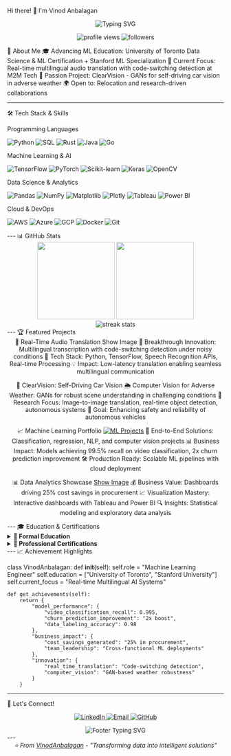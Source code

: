 Hi there! 👋 I'm Vinod Anbalagan

<div align="center">
  <img src="https://readme-typing-svg.herokuapp.com?font=Fira+Code&size=30&duration=3000&pause=1000&color=36BCF7&center=true&vCenter=true&width=600&lines=Machine+Learning+Engineer;AI+%26+Data+Science+Enthusiast;Python+%7C+TensorFlow+%7C+PyTorch;Building+the+Future+with+AI" alt="Typing SVG" />
</div>
<p align="center">
  <img src="https://komarev.com/ghpvc/?username=VinodAnbalagan&label=Profile%20views&color=0e75b6&style=flat" alt="profile views" />
  <img src="https://img.shields.io/github/followers/VinodAnbalagan?label=Followers&style=social" alt="followers" />
</p>

🚀 About Me
🎓 Advancing ML Education: University of Toronto Data Science & ML Certification + Stanford ML Specialization
🔬 Current Focus: Real-time multilingual audio translation with code-switching detection at M2M Tech
🤖 Passion Project: ClearVision - GANs for self-driving car vision in adverse weather
🌍 Open to: Relocation and research-driven collaborations

---
🛠️ Tech Stack & Skills

Programming Languages
<p align="left">
  <img src="https://img.shields.io/badge/Python-3776AB?style=for-the-badge&logo=python&logoColor=white" alt="Python" />
  <img src="https://img.shields.io/badge/SQL-4479A1?style=for-the-badge&logo=mysql&logoColor=white" alt="SQL" />
  <img src="https://img.shields.io/badge/Rust-000000?style=for-the-badge&logo=rust&logoColor=white" alt="Rust" />
  <img src="https://img.shields.io/badge/Java-ED8B00?style=for-the-badge&logo=java&logoColor=white" alt="Java" />
  <img src="https://img.shields.io/badge/Go-00ADD8?style=for-the-badge&logo=go&logoColor=white" alt="Go" />
</p>

Machine Learning & AI
<p align="left">
  <img src="https://img.shields.io/badge/TensorFlow-FF6F00?style=for-the-badge&logo=tensorflow&logoColor=white" alt="TensorFlow" />
  <img src="https://img.shields.io/badge/PyTorch-EE4C2C?style=for-the-badge&logo=pytorch&logoColor=white" alt="PyTorch" />
  <img src="https://img.shields.io/badge/scikit--learn-F7931E?style=for-the-badge&logo=scikit-learn&logoColor=white" alt="Scikit-learn" />
  <img src="https://img.shields.io/badge/Keras-D00000?style=for-the-badge&logo=keras&logoColor=white" alt="Keras" />
  <img src="https://img.shields.io/badge/OpenCV-27338e?style=for-the-badge&logo=OpenCV&logoColor=white" alt="OpenCV" />
</p>

Data Science & Analytics
<p align="left">
  <img src="https://img.shields.io/badge/pandas-150458?style=for-the-badge&logo=pandas&logoColor=white" alt="Pandas" />
  <img src="https://img.shields.io/badge/numpy-013243?style=for-the-badge&logo=numpy&logoColor=white" alt="NumPy" />
  <img src="https://img.shields.io/badge/Matplotlib-11557c?style=for-the-badge&logo=matplotlib&logoColor=white" alt="Matplotlib" />
  <img src="https://img.shields.io/badge/Plotly-239120?style=for-the-badge&logo=plotly&logoColor=white" alt="Plotly" />
  <img src="https://img.shields.io/badge/Tableau-E97627?style=for-the-badge&logo=tableau&logoColor=white" alt="Tableau" />
  <img src="https://img.shields.io/badge/Power%20BI-F2C811?style=for-the-badge&logo=powerbi&logoColor=black" alt="Power BI" />
</p>

Cloud & DevOps
<p align="left">
  <img src="https://img.shields.io/badge/AWS-FF9900?style=for-the-badge&logo=amazonaws&logoColor=white" alt="AWS" />
  <img src="https://img.shields.io/badge/Azure-0078D4?style=for-the-badge&logo=microsoftazure&logoColor=white" alt="Azure" />
  <img src="https://img.shields.io/badge/GCP-4285F4?style=for-the-badge&logo=googlecloud&logoColor=white" alt="GCP" />
  <img src="https://img.shields.io/badge/Docker-2CA5E0?style=for-the-badge&logo=docker&logoColor=white" alt="Docker" />
  <img src="https://img.shields.io/badge/Git-F05032?style=for-the-badge&logo=git&logoColor=white" alt="Git" />
</p>
---
📊 GitHub Stats
<div align="center">
  <img height="180em" src="https://github-readme-stats.vercel.app/api?username=VinodAnbalagan&show_icons=true&theme=tokyonight&include_all_commits=true&count_private=true"/>
  <img height="180em" src="https://github-readme-stats.vercel.app/api/top-langs/?username=VinodAnbalagan&layout=compact&langs_count=8&theme=tokyonight"/>
</div>
<div align="center">
  <img src="https://github-readme-streak-stats.herokuapp.com/?user=VinodAnbalagan&theme=tokyonight" alt="streak stats"/>
</div>
---
🏆 Featured Projects
<div align="center">
🎯 Real-Time Audio Translation
Show Image
🚀 Breakthrough Innovation: Multilingual transcription with code-switching detection under noisy conditions
🔧 Tech Stack: Python, TensorFlow, Speech Recognition APIs, Real-time Processing
💡 Impact: Low-latency translation enabling seamless multilingual communication

🤖 ClearVision: Self-Driving Car Vision
🌦️ Computer Vision for Adverse Weather: GANs for robust scene understanding in challenging conditions
🔬 Research Focus: Image-to-image translation, real-time object detection, autonomous systems
🎯 Goal: Enhancing safety and reliability of autonomous vehicles

📈 Machine Learning Portfolio
[![ML Projects](https://github-readme-stats.vercel.app/api/pin/?username=VinodAnbalagan&repo=ML_Projects&theme=tokyonight)](https://github.com/VinodAnbalagan/ML_Projects)
🎯 End-to-End Solutions: Classification, regression, NLP, and computer vision projects
📊 Business Impact: Models achieving 99.5% recall on video classification, 2x churn prediction improvement
🛠️ Production Ready: Scalable ML pipelines with cloud deployment

📊 Data Analytics Showcase
[Show Image](https://github-readme-stats.vercel.app/api/pin/?username=VinodAnbalagan&repo=Data_Analytics&theme=tokyonight)
💰 Business Value: Dashboards driving 25% cost savings in procurement
📈 Visualization Mastery: Interactive dashboards with Tableau and Power BI
🔍 Insights: Statistical modeling and exploratory data analysis
</div>
---
🎓 Education & Certifications
<details>
<summary><b>🏫 Formal Education</b></summary>

🇨🇦 University of Toronto - Data Science & Machine Learning Certification
🏛️ Stanford University - Machine Learning Specialization
🏛️ University of Pennsylvania - AI, ML Essentials & Statistics
🏛️ Ludwig Maximilian University Munich - Competitive Strategy & Organization Design

</details>
<details>
<summary><b>🏅 Professional Certifications</b></summary>

🔬 IBM - AI Developer Certification
🤖 NVIDIA - AI Operations & Infrastructure Fundamentals
📊 Wolfram Research - ML Statistical Foundations Professional Certificate
📈 Google - Advanced Data Analytics Professional Certificate
☁️ AWS - Cloud Technical Essentials
🐍 OpenEDG Python Institute - Programming with Python Professional
🐧 Canonical - Linux Professional Certification
</details>
---
📈 Achievement Highlights

class VinodAnbalagan:
    def __init__(self):
        self.role = "Machine Learning Engineer"
        self.education = ["University of Toronto", "Stanford University"]
        self.current_focus = "Real-time Multilingual AI Systems"
        
    def get_achievements(self):
        return {
            "model_performance": {
                "video_classification_recall": 0.995,
                "churn_prediction_improvement": "2x boost",
                "data_labeling_accuracy": 0.98
            },
            "business_impact": {
                "cost_savings_generated": "25% in procurement",
                "team_leadership": "Cross-functional ML deployments"
            },
            "innovation": {
                "real_time_translation": "Code-switching detection",
                "computer_vision": "GAN-based weather robustness"
            }
        }
---
🤝 Let's Connect!
<p align="center">
  <a href="https://www.linkedin.com/in/vinod-anbalagan/">
    <img src="https://img.shields.io/badge/LinkedIn-0077B5?style=for-the-badge&logo=linkedin&logoColor=white" alt="LinkedIn"/>
  </a>
  <a href="mailto:your.email@example.com">
    <img src="https://img.shields.io/badge/Email-D14836?style=for-the-badge&logo=gmail&logoColor=white" alt="Email"/>
  </a>
  <a href="https://github.com/VinodAnbalagan">
    <img src="https://img.shields.io/badge/GitHub-100000?style=for-the-badge&logo=github&logoColor=white" alt="GitHub"/>
  </a>
</p>
<div align="center">
  <img src="https://readme-typing-svg.herokuapp.com?font=Fira+Code&size=20&duration=3000&pause=1000&color=36BCF7&center=true&vCenter=true&width=600&lines=Open+to+collaborations+%7C+Research+discussions;AI+%26+ML+project+opportunities;Let's+build+the+future+together!" alt="Footer Typing SVG" />
</div>
---
<div align="center">
  <i>⭐️ From <a href="https://github.com/VinodAnbalagan">VinodAnbalagan</a> - "Transforming data into intelligent solutions"</i>
</div>
